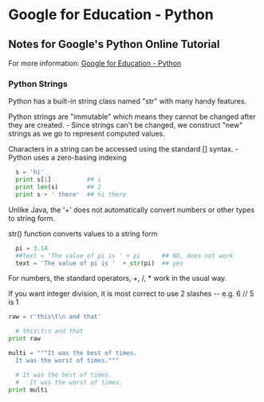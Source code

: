 # Google for Education - Python

## Notes for Google's Python Online Tutorial
For more information: [Google for Education - Python](https://developers.google.com/edu/python) 

### Python Strings

Python has a built-in string class named "str" with many handy features.

Python strings are "immutable" which means they cannot be changed after they are created. 
    - Since strings can't be changed, we construct "new" strings as we go to represent computed values. 

Characters in a string can be accessed using the standard [] syntax. 
    - Python uses a zero-basing indexing

```py
  s = 'hi'
  print s[1]          ## i
  print len(s)        ## 2
  print s + ' there'  ## hi there
```

Unlike Java, the '+' does not automatically convert numbers or other types to string form.

str() function converts values to a string form

```py
  pi = 3.14
  ##text = 'The value of pi is ' + pi      ## NO, does not work
  text = 'The value of pi is '  + str(pi)  ## yes
```

For numbers, the standard operators, +, /, * work in the usual way. 

If you want integer division, it is most correct to use 2 slashes -- e.g. 6 // 5 is 1

```py
raw = r'this\t\n and that'

  # this\t\n and that
print raw

multi = """It was the best of times.
  It was the worst of times."""

  # It was the best of times.
  #   It was the worst of times.
print multi
```